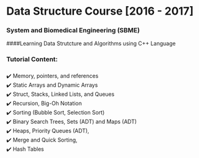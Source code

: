 # Data Structure Course [2016 - 2017]
### System and Biomedical Engineering (SBME) 
####Learning Data Strutcture and Algorithms using C++ Language
### Tutorial Content:

#####
:heavy_check_mark:  Memory, pointers, and references <br>
:heavy_check_mark:  Static Arrays and Dynamic Arrays <br>
:heavy_check_mark:  Struct, Stacks, Linked Lists, and Queues <br>
:heavy_check_mark:  Recursion, Big-Oh Notation <br>
:heavy_check_mark:  Sorting (Bubble Sort, Selection Sort) <br>
:heavy_check_mark:  Binary Search Trees, Sets (ADT) and Maps (ADT) <br>
:heavy_check_mark:  Heaps, Priority Queues (ADT), 
<br>:heavy_check_mark:  Merge and Quick Sorting,
<br>:heavy_check_mark:  Hash Tables
         
         
